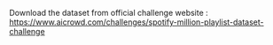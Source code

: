 Download the dataset from official challenge website : https://www.aicrowd.com/challenges/spotify-million-playlist-dataset-challenge
